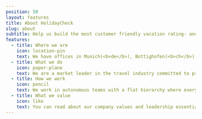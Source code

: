 ```yaml
---
position: 50
layout: features
title: About HolidayCheck
slug: about
subtitle: Help us build the most customer friendly vacation rating- and booking platform
features:
  - title: Where we are
    icon: location-pin
    text: We have offices in Munich(<b>de</b>), Bottighofen(<b>ch</b>) and Poznan(<b>pl</b>)
  - title: What we do
    icon: paper-plane
    text: We are a market leader in the travel industry committed to providing the best experience in online travel - <a href="https://www.holidaycheck.de">https://www.holidaycheck.de</a>
  - title: How we work
    icon: pencil
    text: We work in autonomous teams with a flat hierarchy where everyone's voice is heard and valued. 
  - title: What we value
    icon: like
    text: You can read about our company values and leadership essentials <a href="https://www.holidaycheckgroup.com/career/?lang=en">here</a>
---
```

